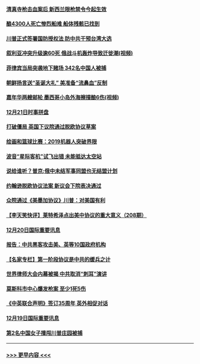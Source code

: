 #### [清真寺枪击血案后 新西兰限枪禁令今起生效](../pages/prog202/a102734655.md?t=12212301) 
#### [酿4300人死亡惨烈船难 船体残骸已找到](../pages/prog202/a102734585.md?t=12212301) 
#### [川普正式签署国防授权法 防中共干预台湾大选](../pages/prog202/a102734587.md?t=12212301) 
#### [叙利亚冲突升级逾60死 俄战斗机轰炸导致迁徙潮(视频)](../pages/prog202/a102734403.md?t=12212301) 
#### [菲律宾当局突袭地下赌场 342名中国人被捕](../pages/prog202/a102734392.md?t=12212301) 
#### [朝鲜扬言送“圣诞大礼” 美准备“流鼻血”反制](../pages/prog202/a102734387.md?t=12212301) 
#### [嘉年华两艘邮轮 墨西哥小岛外海擦撞酿6伤(视频)](../pages/prog202/a102734357.md?t=12212301) 
#### [12月21日时事拼盘](../pages/prog202/a102734213.md?t=12212301) 
#### [打破僵局 英国下议院通过脱欧协议草案](../pages/prog202/a102734197.md?t=12212301) 
#### [绘画和篮球比赛：2019机器人突破界限](../pages/prog202/a102734175.md?t=12212301) 
#### [波音“星际客机”试飞出错 未能抵达太空站](../pages/prog202/a102734149.md?t=12212301) 
#### [说给谁听？普京:俄中未结军事同盟也无结盟计划](../pages/prog202/a102734128.md?t=12212301) 
#### [约翰逊脱欧协议法案 新议会下院表决通过](../pages/prog202/a102734008.md?t=12212301) 
#### [众院通过《美墨加协议》川普：对美国有利](../pages/prog202/a102733996.md?t=12212301) 
#### [【李天笑快评】莱特希泽点出美中协议的重大意义（208期）](../pages/prog202/a102733955.md?t=12212301) 
#### [12月20日国际重要讯息](../pages/prog202/a102733811.md?t=12212301) 
#### [报告：中共黑客攻击美、英等10国政府机构](../pages/prog202/a102733695.md?t=12212301) 
#### [【名家专栏】第一阶段协议是中共的缓兵之计](../pages/prog202/a102733104.md?t=12212301) 
#### [世界律师大会内幕被揭 中共取消“刺耳”演讲](../pages/prog202/a102733621.md?t=12212301) 
#### [莫斯科市中心爆发枪案 至少1死5伤](../pages/prog202/a102733367.md?t=12212301) 
#### [《中英联合声明》签订35周年 英外相促对话](../pages/prog202/a102733192.md?t=12212301) 
#### [12月19日国际重要讯息](../pages/prog202/a102732934.md?t=12212301) 
#### [第2名中国女子擅闯川普庄园被捕](../pages/prog202/a102732884.md?t=12212301) 

----
#### [ >>> 更早内容 <<< ](../indexes/prog202-earlier.md)
